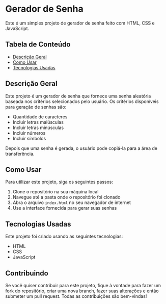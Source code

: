 # Gerador de Senha

Este é um simples projeto de gerador de senha feito com HTML, CSS e JavaScript.

## Tabela de Conteúdo

- [Descrição Geral](#descrição-geral)
- [Como Usar](#como-usar)
- [Tecnologias Usadas](#tecnologias-usadas)

## Descrição Geral

Este projeto é um gerador de senha que fornece uma senha aleatória baseada nos critérios selecionados pelo usuário. Os critérios disponíveis para geração de senhas são:

- Quantidade de caracteres
- Incluir letras maiúsculas
- Incluir letras minúsculas
- Incluir números
- Incluir símbolos

Depois que uma senha é gerada, o usuário pode copiá-la para a área de transferência.

## Como Usar

Para utilizar este projeto, siga os seguintes passos:

1. Clone o repositório na sua máquina local
2. Navegue até a pasta onde o repositório foi clonado
3. Abra o arquivo `index.html` no seu navegador de internet
4. Use a interface fornecida para gerar suas senhas

## Tecnologias Usadas

Este projeto foi criado usando as seguintes tecnologias:

- HTML
- CSS
- JavaScript

## Contribuindo

Se você quiser contribuir para este projeto, fique à vontade para fazer um fork do repositório, criar uma nova branch, fazer suas alterações e então submeter um pull request. Todas as contribuições são bem-vindas!
